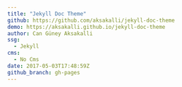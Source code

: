 ```yaml
---
title: "Jekyll Doc Theme"
github: https://github.com/aksakalli/jekyll-doc-theme
demo: https://aksakalli.github.io/jekyll-doc-theme
author: Can Güney Aksakalli
ssg:
  - Jekyll
cms:
  - No Cms
date: 2017-05-03T17:48:59Z
github_branch: gh-pages
---
```

